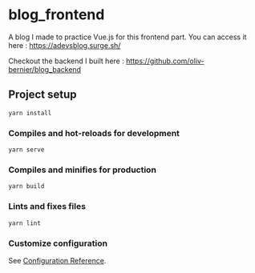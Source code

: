 # blog_frontend

A blog I made to practice Vue.js for this frontend part.
You can access it here : https://adevsblog.surge.sh/

Checkout the backend I built here : https://github.com/oliv-bernier/blog_backend

## Project setup
```
yarn install
```

### Compiles and hot-reloads for development
```
yarn serve
```

### Compiles and minifies for production
```
yarn build
```

### Lints and fixes files
```
yarn lint
```

### Customize configuration
See [Configuration Reference](https://cli.vuejs.org/config/).
